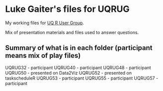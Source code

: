 # Luke Gaiter's files for UQRUG
<p>My working files for <a href="https://uqrug.netlify.app/">UQ R User Group</a>.</p> 
<p>Mix of presentation materials and files used to answer questions.</p>

## Summary of what is in each folder (participant means mix of play files)
UQRUG32 - participant
UQRUG40 - participant
UQRUG48 - participant
UQRUG50 - presented on Data2Viz
UQRUG52 - presented on taskscheduleR
UQRUG53 - participant
UQRUG55 - participant
UQRUG57 - participant
